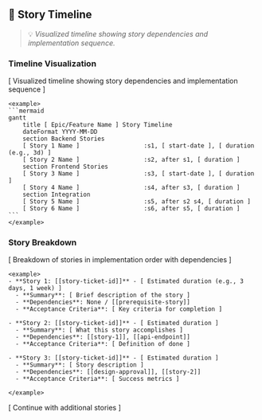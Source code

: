 ## 📅 Story Timeline
> 💡 *Visualized timeline showing story dependencies and implementation sequence.*

### Timeline Visualization

[ Visualized timeline showing story dependencies and implementation sequence ]

``````
<example>
```mermaid
gantt
    title [ Epic/Feature Name ] Story Timeline
    dateFormat YYYY-MM-DD
    section Backend Stories
    [ Story 1 Name ]                  :s1, [ start-date ], [ duration (e.g., 3d) ]
    [ Story 2 Name ]                  :s2, after s1, [ duration ]
    section Frontend Stories
    [ Story 3 Name ]                  :s3, [ start-date ], [ duration ]
    [ Story 4 Name ]                  :s4, after s3, [ duration ]
    section Integration
    [ Story 5 Name ]                  :s5, after s2 s4, [ duration ]
    [ Story 6 Name ]                  :s6, after s5, [ duration ]
```
</example>
``````

### Story Breakdown
[ Breakdown of stories in implementation order with dependencies ]

```
<example>
- **Story 1: [[story-ticket-id]]** - [ Estimated duration (e.g., 3 days, 1 week) ]
  - **Summary**: [ Brief description of the story ]
  - **Dependencies**: None / [[prerequisite-story]]
  - **Acceptance Criteria**: [ Key criteria for completion ]
  
- **Story 2: [[story-ticket-id]]** - [ Estimated duration ]
  - **Summary**: [ What this story accomplishes ]
  - **Dependencies**: [[story-1]], [[api-endpoint]]
  - **Acceptance Criteria**: [ Definition of done ]
  
- **Story 3: [[story-ticket-id]]** - [ Estimated duration ]
  - **Summary**: [ Story description ]
  - **Dependencies**: [[design-approval]], [[story-2]]
  - **Acceptance Criteria**: [ Success metrics ]

</example>
```

[ Continue with additional stories ]
